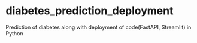 # diabetes_prediction_deployment
Prediction of diabetes along with deployment of code(FastAPI, Streamlit) in Python
